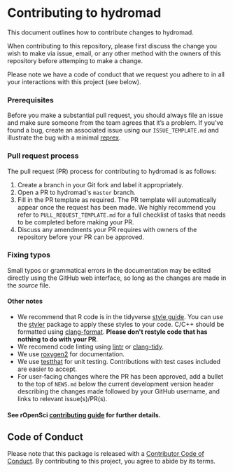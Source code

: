 <!-- this document has been modified from the rOpenSci CONTRIBUTING file --->
<!-- https://github.com/ropensci/dotgithubfiles/blob/master/dotgithub/CONTRIBUTING.md -->

# Contributing to hydromad

This document outlines how to contribute changes to hydromad.

When contributing to this repository, please first discuss the change you wish to make via issue,
email, or any other method with the owners of this repository before attemping to make a change. 

Please note we have a code of conduct that we request you adhere to in all your interactions with this project (see below).

### Prerequisites

Before you make a substantial pull request, you should always file an issue and
make sure someone from the team agrees that it’s a problem. If you’ve found a
bug, create an associated issue using our `ISSUE_TEMPLATE.md` and illustrate the bug with a minimal 
[reprex](https://www.tidyverse.org/help/#reprex).

### Pull request process

The pull request (PR) process for contributing to hydromad is as follows:

1. Create a branch in your Git fork and label it appropriately.
2. Open a PR to hydromad's `master` branch.
3. Fill in the PR template as required. The PR template will automatically appear once the request has been made. We highly recommend you refer to `PULL_REQUEST_TEMPLATE.md` for a full checklist of tasks that needs to be completed before making your PR.
4. Discuss any amendments your PR requires with owners of the repository before your PR can be approved.

### Fixing typos

Small typos or grammatical errors in the documentation may be edited directly using
the GitHub web interface, so long as the changes are made in the _source_ file.

#### Other notes

*  We recommend that R code is in the tidyverse [style guide](http://style.tidyverse.org).
You can use the [styler](https://CRAN.R-project.org/package=styler) package to
apply these styles to your code. C/C++ should be formatted using [clang-format](https://github.com/llvm-mirror/clang/tree/master/tools/clang-format). **Please don't restyle code that has nothing to do with your PR**.  
*  We recomend code linting using [lintr](https://github.com/jimhester/lintr) or [clang-tidy](https://github.com/llvm-mirror/clang-tools-extra/tree/master/clang-tidy).
*  We use [roxygen2](https://cran.r-project.org/package=roxygen2) for documentation.  
*  We use [testthat](https://cran.r-project.org/package=testthat) for unit testing. Contributions
with test cases included are easier to accept.  
*  For user-facing changes where the PR has been approved, add a bullet to the top of `NEWS.md` below the
current development version header describing the changes made followed by your
GitHub username, and links to relevant issue(s)/PR(s).

#### See rOpenSci [contributing guide](https://devguide.ropensci.org/contributingguide.html) for further details.

## Code of Conduct

Please note that this package is released with a [Contributor Code of Conduct](https://ropensci.org/code-of-conduct/). By contributing to this project, you agree to abide by its terms.